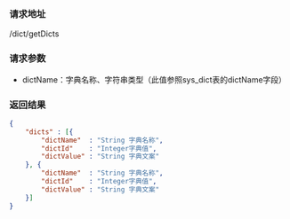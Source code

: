### 请求地址

/dict/getDicts

### 请求参数
 
* dictName：字典名称、字符串类型（此值参照sys_dict表的dictName字段）

### 返回结果

```json
{
    "dicts" : [{
        "dictName"  : "String 字典名称",
        "dictId"    : "Integer字典值",
        "dictValue" : "String 字典文案"
    }, {
        "dictName"  : "String 字典名称",
        "dictId"    : "Integer字典值",
        "dictValue" : "String 字典文案"
    }]
}
```